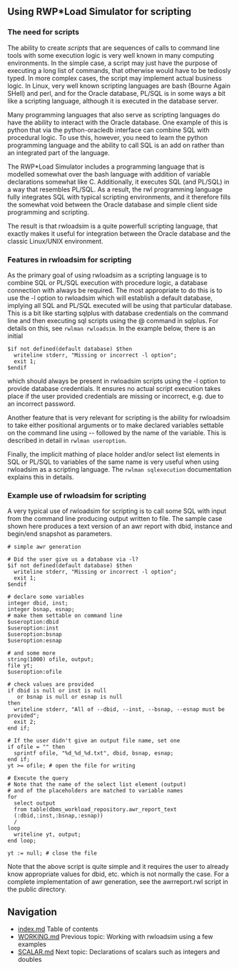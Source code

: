 ## Using RWP\*Load Simulator for scripting

### The need for scripts

The ability to create _scripts_ that are sequences of 
calls to command line tools with some execution logic is very well
known in many computing environments.
In the simple case, a script may just have the purpose of executing
a long list of commands, that otherwise would have to be tediosly typed.
In more complex cases, the script may implement actual business logic.
In Linux, very well known scripting languages are bash (Bourne Again SHell)
and perl, and for the Oracle database, PL/SQL is in some ways a bit 
like a scripting language, although it is executed in the database server.

Many programming languages that also serve as scripting languages do have
the ability to interact with the Oracle database.
One example of this is python that via the python-oracledb interface
can combine SQL with procedural logic.
To use this, however, you need to learn the python programming language
and the ability to call SQL is an add on rather than an integrated part
of the language.

The RWP\*Load Simulator includes a programming language that is modelled
somewhat over the bash language with addition of variable declarations
somewhat like C.
Additionally, it executes SQL (and PL/SQL) in a way that resembles 
PL/SQL.
As a result, the rwl programming language fully integrates SQL with
typical scripting environments, and it therefore fills the somewhat
void between the Oracle database and simple client side
programming and scripting.

The result is that rwloadsim is a quite powerfull scripting language,
that exactly makes it useful for integration between the Oracle database
and the classic Linux/UNIX environment.

### Features in rwloadsim for scripting

As the primary goal of using rwloadsim as a scripting language is
to combine SQL or PL/SQL execution with procedure logic, a database
connection with always be required. 
The most appropriate to do this is to use the -l option to rwloadsim
which will establish a default database, implying all SQL and PL/SQL
executed will be using that particular database.
This is a bit like starting sqlplus with database credentials on
the command line and then executing sql scripts using the @ command
in sqlplus.
For details on this, see ```rwlman rwloadsim```.
In the example below, there is an initial
```
$if not defined(default database) $then
  writeline stderr, "Missing or incorrect -l option";
  exit 1;
$endif
```
which should always be present in rwloadsim scripts using the
-l option to provide database credentials. 
It ensures no actual script execution takes place if the user
provided credentials are missing or incorrect, e.g. due to 
an incorrect password.

Another feature that is very relevant for scripting is the ability
for rwloadsim to take either positional arguments or to make 
declared variables settable on the command line using -- followed
by the name of the variable.
This is described in detail in ```rwlman useroption```.

Finally, the implicit mathing of place holder and/or select list elements
in SQL or PL/SQL to variables of the same name is very useful when
using rwloadsim as a scripting language. 
The ```rwlman sqlexecution``` documentation explains this in details.

### Example use of rwloadsim for scripting

A very typical use of rwloadsim for scripting is to 
call some SQL with input from the command line
producing output written to file.
The sample case shown here produces a text version of an awr
report with dbid, instance and begin/end snapshot as parameters.

```
# simple awr generation

# Did the user give us a database via -l?
$if not defined(default database) $then
  writeline stderr, "Missing or incorrect -l option";
  exit 1;
$endif

# declare some variables
integer dbid, inst;
integer bsnap, esnap;
# make them settable on command line
$useroption:dbid
$useroption:inst
$useroption:bsnap
$useroption:esnap

# and some more
string(1000) ofile, output;
file yt;
$useroption:ofile

# check values are provided
if dbid is null or inst is null
   or bsnap is null or esnap is null
then
  writeline stderr, "All of --dbid, --inst, --bsnap, --esnap must be provided";
  exit 2;
end if;

# If the user didn't give an output file name, set one
if ofile = "" then
  sprintf ofile, "%d_%d_%d.txt", dbid, bsnap, esnap;
end if;
yt >= ofile; # open the file for writing

# Execute the query
# Note that the name of the select list element (output)
# and of the placeholders are matched to variable names
for 
  select output 
  from table(dbms_workload_repository.awr_report_text
  (:dbid,:inst,:bsnap,:esnap))
  /
loop
  writeline yt, output;
end loop;

yt := null; # close the file
```
Note that the above script is quite simple and it requires the
user to already know appropriate values for dbid, etc. which
is not normally the case.
For a complete implementation of awr generation, see the
awrreport.rwl script in the public directory.


## Navigation
* [index.md](index.md#rwpload-simulator-users-guide) Table of contents
* [WORKING.md](WORKING.md) Previous topic: Working with rwloadsim using a few examples
* [SCALAR.md](SCALAR.md) Next topic: Declarations of scalars such as integers and doubles
